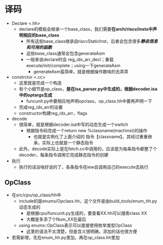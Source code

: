 # 译码

* Declare <.hh>
  * declare的模板会继承一个base_class，我们需要**在arch/riscv/insts中声明相应的base_class**
    * 所有这些base_class继承自riscvStaticInst，后者会包含很多***静态信息和可用的函数***
    * 这些base_class通常会包含generateAsm
    * 一般来说declare时会 reg_idx_arr_decl；重载execute/init/complete；using一下generateAsm
      * generateAsm蛮简单，就是根据操作数啥的去弄弄
* constrctor <.cc>
  * 这里就是完成一个构造
  * 有个小细节是op_class，**是在isa_parser.py中生成的，根据decoder.isa中的optargs生成**
    * funcunit.py中要相应地声明opclass，op_class.hh中要再声明一下
  * 完成reg_idx_arr的设置
  * constructor构建reg_idx_arr，flags
* decode
  * 很简单，就是根据decoder.isa中写的动态生成一个switch
    * 根据指令码完成一个return new %classname(machinst)的操作
      * 也就是实例化了上面介绍的 指令【classname】，其经过重重继承，实际上也就是一个静态指令
  * 此外，decode实际上是在fetch.cc中调用的，应该是为每条指令都整了个decoder，每条指令调用它完成静态指令的创建
* 执行
  * 执行的话没啥好说的了，各条指令在iew会调用自己的execute去执行

## OpClass

* 在src/cpu/op_class/hh中
  * include的是enums/Opclass.hh，这个文件是由build_tools/enum_hh.py动态生成的
    * 是根据cpu/funcunit.py生成的，要查看XX.hh可以搜索class XX
    * 大概是多添了个Num_XX在最后
  * using enums::OpClass表示可以直接使用枚举类型OpClass
    * 这里的语法不太清楚，但是含义很明确，添加的话也很方便
* 若需新增，先在enum_hh.py里加，再在op_class.hh里加
